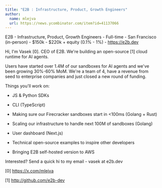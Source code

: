 ```yaml
---
title: "E2B : Infrastructure, Product, Growth Engineers"
author:
  name: mlejva
  url: https://news.ycombinator.com/item?id=41137066
---
```

E2B - Infrastructure, Product, Growth Engineers - Full-time - San Francisco (in-person) - $150k - $220k + equity (0.1% - 1%) - <a href="https:&#x2F;&#x2F;e2b.dev" rel="nofollow">https:&#x2F;&#x2F;e2b.dev</a>

Hi, I&#x27;m Vasek [0]. CEO of E2B. We&#x27;re building an open-source [1] cloud runtime for AI agents.

Users have started over 1.4M of our sandboxes for AI agents and we&#x27;ve been growing 30%-60% MoM. We&#x27;re a team of 4, have a revenue from seed to enterprise companies and just closed a new round of funding.

Things you&#x27;ll work on:

- JS &amp; Python SDKs

- CLI (TypeScript)

- Making sure our Firecracker sandboxes start in &lt;100ms (Golang + Rust)

- Scaling our infrastructure to handle next 100M of sandboxes (Golang)

- User dashboard (Next.js)

- Technical open-source examples to inspire other developers

- Bringing E2B self-hosted version to AWS

Interested? Send a quick hi to my email - vasek at e2b.dev

[0] <a href="https:&#x2F;&#x2F;x.com&#x2F;mlejva" rel="nofollow">https:&#x2F;&#x2F;x.com&#x2F;mlejva</a>

[1] <a href="http:&#x2F;&#x2F;github.com&#x2F;e2b-dev">http:&#x2F;&#x2F;github.com&#x2F;e2b-dev</a>
